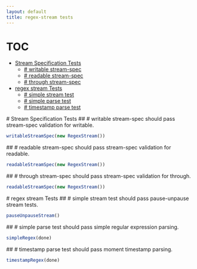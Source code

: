 ```yaml
---
layout: default
title: regex-stream tests
---
```


# TOC
   - [Stream Specification Tests](#stream-specification-tests)
     - [# writable stream-spec](#stream-specification-tests--writable-stream-spec)
     - [# readable stream-spec](#stream-specification-tests--readable-stream-spec)
     - [# through stream-spec](#stream-specification-tests--through-stream-spec)
   - [regex stream Tests](#regex-stream-tests)
     - [# simple stream test](#regex-stream-tests--simple-stream-test)
     - [# simple parse test](#regex-stream-tests--simple-parse-test)
     - [# timestamp parse test](#regex-stream-tests--timestamp-parse-test)
<a name="" />
 
<a name="stream-specification-tests" />
# Stream Specification Tests
<a name="stream-specification-tests--writable-stream-spec" />
## # writable stream-spec
should pass stream-spec validation for writable.

```js
writableStreamSpec(new RegexStream())
```

<a name="stream-specification-tests--readable-stream-spec" />
## # readable stream-spec
should pass stream-spec validation for readable.

```js
readableStreamSpec(new RegexStream())
```

<a name="stream-specification-tests--through-stream-spec" />
## # through stream-spec
should pass stream-spec validation for through.

```js
readableStreamSpec(new RegexStream())
```

<a name="regex-stream-tests" />
# regex stream Tests
<a name="regex-stream-tests--simple-stream-test" />
## # simple stream test
should pass pause-unpause stream tests.

```js
pauseUnpauseStream()
```

<a name="regex-stream-tests--simple-parse-test" />
## # simple parse test
should pass simple regular expression parsing.

```js
simpleRegex(done)
```

<a name="regex-stream-tests--timestamp-parse-test" />
## # timestamp parse test
should pass moment timestamp parsing.

```js
timestampRegex(done)
```

